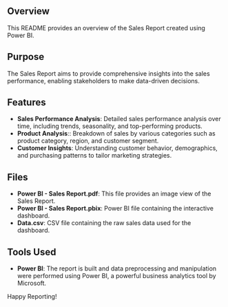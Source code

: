 ## Overview
This README provides an overview of the Sales Report created using Power BI.

## Purpose
The Sales Report aims to provide comprehensive insights into the sales performance, enabling stakeholders to make data-driven decisions.

## Features
- **Sales Performance Analysis**: Detailed sales performance analysis over time, including trends, seasonality, and top-performing products.
- **Product Analysis**:: Breakdown of sales by various categories such as product category, region, and customer segment.
- **Customer Insights**: Understanding customer behavior, demographics, and purchasing patterns to tailor marketing strategies.

## Files
- **Power BI - Sales Report.pdf**: This file provides an image view of the Sales Report.
- **Power BI - Sales Report.pbix**: Power BI file containing the interactive dashboard.
- **Data.csv**: CSV file containing the raw sales data used for the dashboard.

## Tools Used
- **Power BI**: The report is built and data preprocessing and manipulation were performed using Power BI, a powerful business analytics tool by Microsoft.

Happy Reporting!
